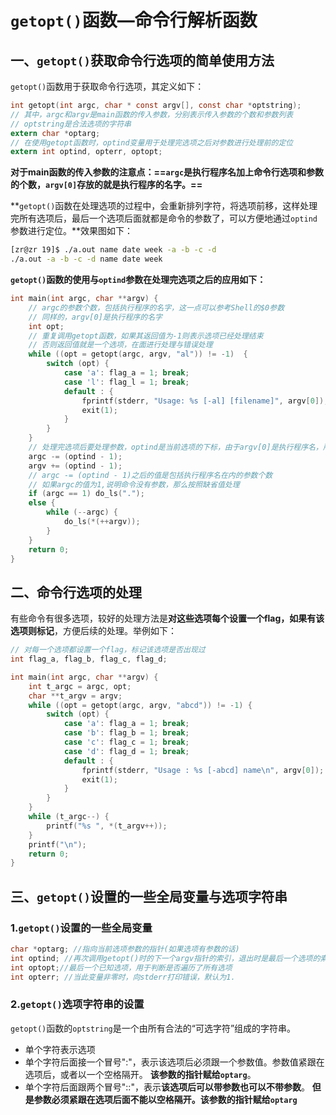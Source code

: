 # `getopt()`函数—命令行解析函数

## 一、`getopt()`获取命令行选项的简单使用方法

`getopt()`函数用于获取命令行选项，其定义如下：

```c
int getopt(int argc, char * const argv[], const char *optstring);
// 其中，argc和argv是main函数的传入参数，分别表示传入参数的个数和参数列表
// optstring是合法选项的字符串
extern char *optarg;
// 在使用getopt函数时，optind变量用于处理完选项之后对参数进行处理前的定位
extern int optind, opterr, optopt;
```

**对于main函数的传入参数的注意点：==`argc`是执行程序名加上命令行选项和参数的个数，`argv[0]`存放的就是执行程序的名字。==**



**`getopt()`函数在处理选项的过程中，会重新排列字符，将选项前移，这样处理完所有选项后，最后一个选项后面就都是命令的参数了，可以方便地通过`optind`参数进行定位。**效果图如下：

```bash
[zr@zr 19]$ ./a.out name date week -a -b -c -d
./a.out -a -b -c -d name date week 
```



**`getopt()`函数的使用与`optind`参数在处理完选项之后的应用如下：**

```c
int main(int argc, char **argv) {
    // argc的参数个数，包括执行程序的名字，这一点可以参考Shell的$0参数
    // 同样的，argv[0]是执行程序的名字
    int opt;
    // 重复调用getopt函数，如果其返回值为-1则表示选项已经处理结束
    // 否则返回值就是一个选项，在面进行处理与错误处理
    while ((opt = getopt(argc, argv, "al")) != -1)  {
        switch (opt) {
            case 'a': flag_a = 1; break;
            case 'l': flag_l = 1; break;
            default : {
                fprintf(stderr, "Usage: %s [-al] [filename]", argv[0]);
                exit(1);
            }
        }
    }
    // 处理完选项后要处理参数，optind是当前选项的下标，由于argv[0]是执行程序名，所以定位参数时需要减1
    argc -= (optind - 1);
    argv += (optind - 1);
    // argc -= (optind - 1)之后的值是包括执行程序名在内的参数个数
    // 如果argc的值为1,说明命令没有参数，那么按照缺省值处理
    if (argc == 1) do_ls(".");
    else {
        while (--argc) {
            do_ls(*(++argv));
        }
    }
    return 0;
}
```



## 二、命令行选项的处理

有些命令有很多选项，较好的处理方法是**对这些选项每个设置一个flag，如果有该选项则标记**，方便后续的处理。举例如下：

```c
// 对每一个选项都设置一个flag，标记该选项是否出现过
int flag_a, flag_b, flag_c, flag_d;

int main(int argc, char **argv) {
    int t_argc = argc, opt;
    char **t_argv = argv;
    while ((opt = getopt(argc, argv, "abcd")) != -1) {
        switch (opt) {
            case 'a': flag_a = 1; break;
            case 'b': flag_b = 1; break;
            case 'c': flag_c = 1; break;
            case 'd': flag_d = 1; break;
            default : {
                fprintf(stderr, "Usage : %s [-abcd] name\n", argv[0]);
                exit(1);
            }
        }
    }
    while (t_argc--) {
        printf("%s ", *(t_argv++));
    }
    printf("\n");
    return 0;
}
```



## 三、`getopt()`设置的一些全局变量与选项字符串

### 1.`getopt()`设置的一些全局变量

```c
char *optarg; //指向当前选项参数的指针(如果选项有参数的话)
int optind; //再次调用getopt()时的下一个argv指针的索引，退出时是最后一个选项的索引，此时u所哟选项都已经移动到了命令参数之前
int optopt;//最后一个已知选项，用于判断是否遍历了所有选项
int opterr; //当此变量非零时，向stderr打印错误，默认为1.
```



### 2.`getopt()`选项字符串的设置

`getopt()`函数的`optstring`是一个由所有合法的“可选字符”组成的字符串。

+ 单个字符表示选项
+ 单个字符后面接一个冒号":"，表示该选项后必须跟一个参数值。参数值紧跟在选项后，或者以一个空格隔开。 **该参数的指针赋给`optarg`**。
+ 单个字符后面跟两个冒号"::"，表示**该选项后可以带参数也可以不带参数**。 **但是参数必须紧跟在选项后面不能以空格隔开。该参数的指针赋给`optarg`**